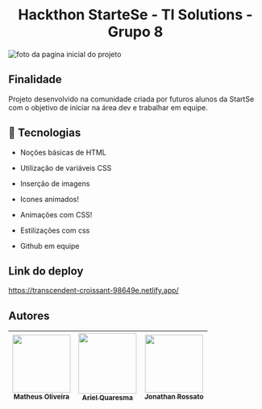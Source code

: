 <h1 align="center">Hackthon StarteSe - TI Solutions - Grupo 8</h1>



![foto da pagina inicial do projeto](https://user-images.githubusercontent.com/78116908/165134112-cbee9a18-2992-4d5e-bc03-3b5295c6d26c.png)


## Finalidade

Projeto desenvolvido na comunidade criada por futuros alunos da StartSe com o objetivo de iniciar na área dev e trabalhar em equipe.

## 🚀 Tecnologias

- Noções básicas de HTML
- Utilização de variáveis CSS
- Inserção de imagens
- Icones animados!

- Animações com CSS!


- Estilizações com css
- Github em equipe

## Link do deploy
https://transcendent-croissant-98649e.netlify.app/

## Autores

| [<img src="https://user-images.githubusercontent.com/78116908/165137571-5222a93f-00ee-44c7-ad0f-084ce93deee6.jpg" width=115><br><sub>Matheus Oliveira</sub>](https://github.com/matheusOliv23) |[<img src="https://user-images.githubusercontent.com/78116908/165137691-707270e5-6860-4d71-a6eb-afa3d24d3cd3.jpeg" width=115 height=120><br><sub>Ariel Quaresma</sub>](https://github.com/quaresmina) |[<img src="https://user-images.githubusercontent.com/78116908/165137864-dc266f69-9d55-4ba4-9c92-efa5cce8c73e.jpg" width=115><br><sub>Jonathan Rossato</sub>](https://github.com/jonrossato) |
| :---: | :---: | :---: |
